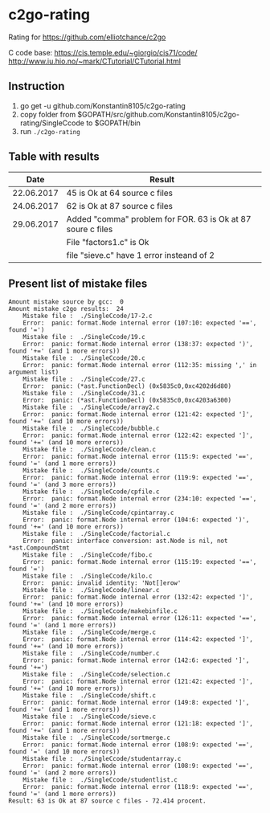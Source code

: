 # c2go-rating
Rating for https://github.com/elliotchance/c2go

C code base:
https://cis.temple.edu/~giorgio/cis71/code/
http://www.iu.hio.no/~mark/CTutorial/CTutorial.html

## Instruction
1.	go get -u github.com/Konstantin8105/c2go-rating
2.	copy folder from $GOPATH/src/github.com/Konstantin8105/c2go-rating/SingleCcode to $GOPATH/bin
3.	run `./c2go-rating`

## Table with results

| Date | Result |
|---|---|
| 22.06.2017 | 45 is Ok at 64 source c files |
| 24.06.2017 | 62 is Ok at 87 source c files |
| 29.06.2017 | Added "comma" problem for FOR. 63 is Ok at 87 soure c files | 
|   | File "factors1.c" is Ok |
|   | file "sieve.c" have 1 error insteand of 2 |


## Present list of mistake files

```
Amount mistake source by gcc:  0
Amount mistake c2go results:  24
	Mistake file :  ./SingleCcode/17-2.c
	Error:  panic: format.Node internal error (107:10: expected '==', found '=')
	Mistake file :  ./SingleCcode/19.c
	Error:  panic: format.Node internal error (138:37: expected ')', found '+=' (and 1 more errors))
	Mistake file :  ./SingleCcode/20.c
	Error:  panic: format.Node internal error (112:35: missing ',' in argument list)
	Mistake file :  ./SingleCcode/27.c
	Error:  panic: (*ast.FunctionDecl) (0x5835c0,0xc4202d6d80)
	Mistake file :  ./SingleCcode/31.c
	Error:  panic: (*ast.FunctionDecl) (0x5835c0,0xc4203a6300)
	Mistake file :  ./SingleCcode/array2.c
	Error:  panic: format.Node internal error (121:42: expected ']', found '+=' (and 10 more errors))
	Mistake file :  ./SingleCcode/bubble.c
	Error:  panic: format.Node internal error (122:42: expected ']', found '+=' (and 10 more errors))
	Mistake file :  ./SingleCcode/clean.c
	Error:  panic: format.Node internal error (115:9: expected '==', found '=' (and 1 more errors))
	Mistake file :  ./SingleCcode/counts.c
	Error:  panic: format.Node internal error (119:9: expected '==', found '=' (and 3 more errors))
	Mistake file :  ./SingleCcode/cpfile.c
	Error:  panic: format.Node internal error (234:10: expected '==', found '=' (and 2 more errors))
	Mistake file :  ./SingleCcode/cpintarray.c
	Error:  panic: format.Node internal error (104:6: expected ')', found '+=' (and 10 more errors))
	Mistake file :  ./SingleCcode/factorial.c
	Error:  panic: interface conversion: ast.Node is nil, not *ast.CompoundStmt
	Mistake file :  ./SingleCcode/fibo.c
	Error:  panic: format.Node internal error (115:19: expected '==', found '=')
	Mistake file :  ./SingleCcode/kilo.c
	Error:  panic: invalid identity: 'Not[]erow'
	Mistake file :  ./SingleCcode/linear.c
	Error:  panic: format.Node internal error (132:42: expected ']', found '+=' (and 10 more errors))
	Mistake file :  ./SingleCcode/makebinfile.c
	Error:  panic: format.Node internal error (126:11: expected '==', found '=' (and 1 more errors))
	Mistake file :  ./SingleCcode/merge.c
	Error:  panic: format.Node internal error (114:42: expected ']', found '+=' (and 10 more errors))
	Mistake file :  ./SingleCcode/number.c
	Error:  panic: format.Node internal error (142:6: expected ']', found '+=')
	Mistake file :  ./SingleCcode/selection.c
	Error:  panic: format.Node internal error (121:42: expected ']', found '+=' (and 10 more errors))
	Mistake file :  ./SingleCcode/shift.c
	Error:  panic: format.Node internal error (149:8: expected ']', found '+=' (and 1 more errors))
	Mistake file :  ./SingleCcode/sieve.c
	Error:  panic: format.Node internal error (121:18: expected ']', found '+=' (and 1 more errors))
	Mistake file :  ./SingleCcode/sortmerge.c
	Error:  panic: format.Node internal error (108:9: expected '==', found '=' (and 10 more errors))
	Mistake file :  ./SingleCcode/studentarray.c
	Error:  panic: format.Node internal error (108:9: expected '==', found '=' (and 2 more errors))
	Mistake file :  ./SingleCcode/studentlist.c
	Error:  panic: format.Node internal error (118:9: expected '==', found '=' (and 1 more errors))
Result: 63 is Ok at 87 source c files - 72.414 procent. 
```
